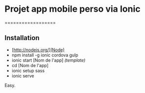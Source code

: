 # Projet app mobile perso via Ionic
==================

## Installation
- [http://nodejs.org/](Node)
- npm install -g ionic cordova gulp
- ionic start \[Nom de l'app\] *\(template\)*
- cd \[Nom de l'app\]
- ionic setup sass
- ionic serve

Easy.



